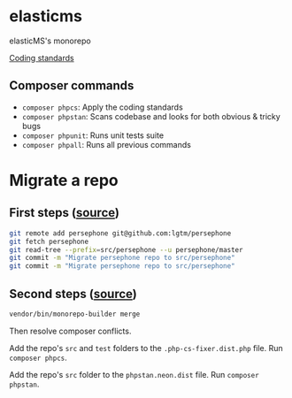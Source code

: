 # elasticms
elasticMS's monorepo

[Coding standards](https://github.com/ems-project/elasticms-client/blob/main/doc/coding_standards.md)

## Composer commands

* `composer phpcs`: Apply the coding standards
* `composer phpstan`: Scans codebase and looks for both obvious & tricky bugs
* `composer phpunit`: Runs unit tests suite 
* `composer phpall`: Runs all previous commands



# Migrate a repo

## First steps ([source](https://medium.com/lgtm/migrating-to-the-monorepo-582106142654))

```bash
git remote add persephone git@github.com:lgtm/persephone
git fetch persephone
git read-tree --prefix=src/persephone --u persephone/master
git commit -m "Migrate persephone repo to src/persephone"
git commit -m "Migrate persephone repo to src/persephone"
```

## Second steps ([source](https://tomasvotruba.com/blog/2020/06/15/how-to-create-monorepo-from-existing-repositories-in-7-steps/))

```bash
vendor/bin/monorepo-builder merge
```

Then resolve composer conflicts.

Add the repo's `src` and `test` folders to the `.php-cs-fixer.dist.php` file. Run `composer phpcs`.

Add the repo's `src` folder to the `phpstan.neon.dist` file. Run `composer phpstan`.






